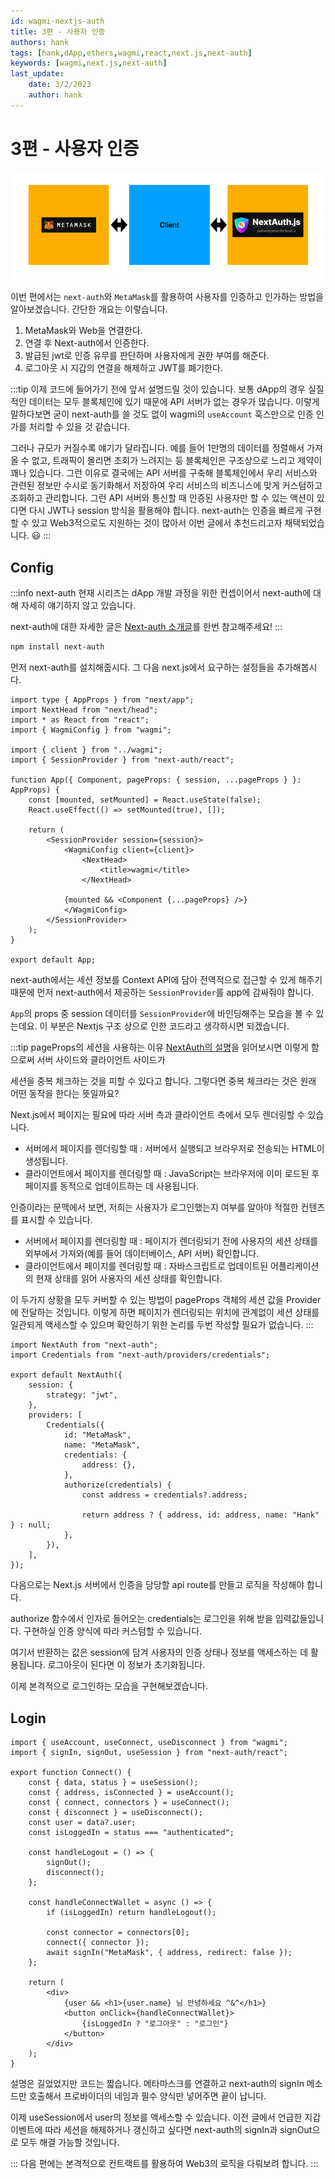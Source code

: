 ```yaml
---
id: wagmi-nextjs-auth
title: 3편 - 사용자 인증
authors: hank
tags: [hank,dApp,ethers,wagmi,react,next.js,next-auth]
keywords: [wagmi,next.js,next-auth]
last_update:
    date: 3/2/2023
    author: hank
---
```


# 3편 - 사용자 인증
![img_2.png](img_2.png)

이번 편에서는 `next-auth`와 `MetaMask`를 활용하여 사용자를 인증하고 인가하는 방법을 알아보겠습니다.
간단한 개요는 이렇습니다.

1. MetaMask와 Web을 연결한다.
2. 연결 후 Next-auth에서 인증한다.
3. 발급된 jwt로 인증 유무를 판단하며 사용자에게 권한 부여를 해준다.
4. 로그아웃 시 지갑의 연결을 해제하고 JWT를 폐기한다.

:::tip
이제 코드에 들어가기 전에 앞서 설명드릴 것이 있습니다. 보통 dApp의 경우 실질적인 데이터는 모두 블록체인에 있기 때문에 API 서버가 없는 경우가 많습니다.
이렇게 말하다보면 굳이 next-auth를 쓸 것도 없이 wagmi의 `useAccount` 훅스만으로 인증 인가를 처리할 수 있을 것 같습니다.

그러나 규모가 커질수록 얘기가 달라집니다. 예를 들어 1만명의 데이터를 정렬해서 가져올 수 없고, 트래픽이 몰리면 조회가 느려지는 등 블록체인은 구조상으로 느리고 제약이 꽤나 있습니다.
그런 이유로 결국에는 API 서버를 구축해 블록체인에서 우리 서비스와 관련된 정보만 수시로 동기화해서 저장하여 우리 서비스의 비즈니스에 맞게 커스텀하고 조회하고 관리합니다.
그런 API 서버와 통신할 때 인증된 사용자만 할 수 있는 액션이 있다면 다시 JWT나 session 방식을 활용해야 합니다. next-auth는 인증을 빠르게 구현할 수 있고 Web3적으로도 지원하는
것이 많아서 이번 글에서 추천드리고자 채택되었습니다. 😃
:::

## Config

:::info next-auth
현재 시리즈는 dApp 개발 과정을 위한 컨셉이어서 next-auth에 대해 자세히 얘기하지 않고 있습니다.

next-auth에 대한 자세한 글은 [Next-auth 소개글](/front/next-js/next-auth-introduction)를 한번 참고해주세요!
:::

```bash
npm install next-auth
```
먼저 next-auth를 설치해줍시다. 그 다음 next.js에서 요구하는 설정들을 추가해봅시다.


```tsx title="_app.tsx"
import type { AppProps } from "next/app";
import NextHead from "next/head";
import * as React from "react";
import { WagmiConfig } from "wagmi";

import { client } from "../wagmi";
import { SessionProvider } from "next-auth/react";

function App({ Component, pageProps: { session, ...pageProps } }: AppProps) {
    const [mounted, setMounted] = React.useState(false);
    React.useEffect(() => setMounted(true), []);

    return (
        <SessionProvider session={session}>
            <WagmiConfig client={client}>
                <NextHead>
                    <title>wagmi</title>
                </NextHead>
    
            {mounted && <Component {...pageProps} />}
            </WagmiConfig>
        </SessionProvider>
    );
}

export default App;
```

next-auth에서는 세션 정보를 Context API에 담아 전역적으로 접근할 수 있게 해주기 때문에 먼저 next-auth에서 제공하는 `SessionProvider`를 app에 감싸줘야 합니다.

`App`의 props 중 session 데이터를 `SessionProvider`에 바인딩해주는 모습을 볼 수 있는데요. 이 부분은 Nextjs 구조 상으로 인한 코드라고 생각하시면 되겠습니다.

:::tip pageProps의 세션을 사용하는 이유
[NextAuth의 설명](https://next-auth.js.org/v3/getting-started/client#provider)을 읽어보시면 이렇게 함으로써 서버 사이드와 클라이언트 사이드가

세션을 중복 체크하는 것을 피할 수 있다고 합니다. 그렇다면 중복 체크라는 것은 원래 어떤 동작을 한다는 뜻일까요?

Next.js에서 페이지는 필요에 따라 서버 측과 클라이언트 측에서 모두 렌더링할 수 있습니다.
- 서버에서 페이지를 렌더링할 때 : 서버에서 실행되고 브라우저로 전송되는 HTML이 생성됩니다.
- 클라이언트에서 페이지를 렌더링할 때 : JavaScript는 브라우저에 이미 로드된 후 페이지를 동적으로 업데이트하는 데 사용됩니다.

인증이라는 문맥에서 보면, 저희는 사용자가 로그인했는지 여부를 알아야 적절한 컨텐츠를 표시할 수 있습니다.
- 서버에서 페이지를 렌더링할 때 : 페이지가 렌더링되기 전에 사용자의 세션 상태를 외부에서 가져와(예를 들어 데이터베이스, API 서버) 확인합니다.   
- 클라이언트에서 페이지를 렌더링할 때 : 자바스크립트로 업데이트된 어플리케이션의 현재 상태를 읽어 사용자의 세션 상태를 확인합니다.

이 두가지 상황을 모두 커버할 수 있는 방법이 pageProps 객체의 세션 값을 Provider에 전달하는 것입니다. 이렇게 하면 페이지가 렌더링되는 위치에 관계없이 세션 상태를 일관되게 액세스할 수 있으며
확인하기 위한 논리를 두번 작성할 필요가 없습니다.
:::

```tsx title="pages/api/auth/[...nextauth].ts"
import NextAuth from "next-auth";
import Credentials from "next-auth/providers/credentials";

export default NextAuth({
    session: {
        strategy: "jwt",
    },
    providers: [
        Credentials({
            id: "MetaMask",
            name: "MetaMask",
            credentials: {
                address: {},
            },
            authorize(credentials) {
                const address = credentials?.address;

                return address ? { address, id: address, name: "Hank" } : null;
            },
        }),
    ],
});
```

다음으로는 Next.js 서버에서 인증을 담당할 api route를 만들고 로직을 작성해야 합니다. 

authorize 함수에서 인자로 들어오는 credentials는 로그인을 위해 받을 입력값들입니다.
구현하실 인증 양식에 따라 커스텀할 수 있습니다.

여기서 반환하는 값은 session에 담겨 사용자의 인증 상태나 정보를 액세스하는 데 활용됩니다. 로그아웃이 된다면 이 정보가 초기화됩니다.

이제 본격적으로 로그인하는 모습을 구현해보겠습니다.

## Login 

```tsx
import { useAccount, useConnect, useDisconnect } from "wagmi";
import { signIn, signOut, useSession } from "next-auth/react";

export function Connect() {
    const { data, status } = useSession();
    const { address, isConnected } = useAccount();
    const { connect, connectors } = useConnect();
    const { disconnect } = useDisconnect();
    const user = data?.user;
    const isLoggedIn = status === "authenticated";

    const handleLogout = () => {
        signOut();
        disconnect();
    };

    const handleConnectWallet = async () => {
        if (isLoggedIn) return handleLogout();

        const connector = connectors[0];
        connect({ connector });
        await signIn("MetaMask", { address, redirect: false });
    };

    return (
        <div>
            {user && <h1>{user.name} 님 안녕하세요 ^&^</h1>}
            <button onClick={handleConnectWallet}>
                {isLoggedIn ? "로그아웃" : "로그인"}
            </button>
        </div>
    );
}
```

설명은 길었었지만 코드는 짧습니다. 메타마스크를 연결하고 next-auth의 signIn 메소드만 호출해서 프로바이더의 네임과 필수 양식만 넣어주면 끝이 납니다.

이제 useSession에서 user의 정보를 액세스할 수 있습니다. 이전 글에서 언급한 지갑 이벤트에 따라 세션을 해제하거나 갱신하고 싶다면 next-auth의 signIn과 signOut으로 모두 해결 가능할 것입니다.


:::
다음 편에는 본격적으로 컨트랙트를 활용하여 Web3의 로직을 다뤄보려 합니다.
:::